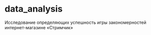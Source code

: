 # data_analysis
Исследование определяющих успешность игры закономерностей интернет-магазине «Стримчик»
